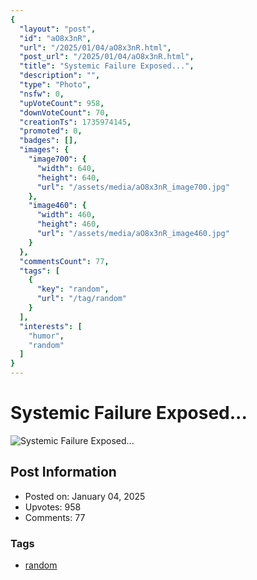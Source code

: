 ```yaml
---
{
  "layout": "post",
  "id": "aO8x3nR",
  "url": "/2025/01/04/aO8x3nR.html",
  "post_url": "/2025/01/04/aO8x3nR.html",
  "title": "Systemic Failure Exposed...",
  "description": "",
  "type": "Photo",
  "nsfw": 0,
  "upVoteCount": 958,
  "downVoteCount": 70,
  "creationTs": 1735974145,
  "promoted": 0,
  "badges": [],
  "images": {
    "image700": {
      "width": 640,
      "height": 640,
      "url": "/assets/media/aO8x3nR_image700.jpg"
    },
    "image460": {
      "width": 460,
      "height": 460,
      "url": "/assets/media/aO8x3nR_image460.jpg"
    }
  },
  "commentsCount": 77,
  "tags": [
    {
      "key": "random",
      "url": "/tag/random"
    }
  ],
  "interests": [
    "humor",
    "random"
  ]
}
---
```


# Systemic Failure Exposed...

![Systemic Failure Exposed...](/assets/media/aO8x3nR_image700.jpg)

## Post Information

- Posted on: January 04, 2025
- Upvotes: 958
- Comments: 77

### Tags

- [random](/tag/random)
